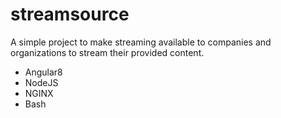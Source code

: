 # streamsource
A simple project to make streaming available to companies and organizations to stream their provided content.

- Angular8
- NodeJS
- NGINX
- Bash
